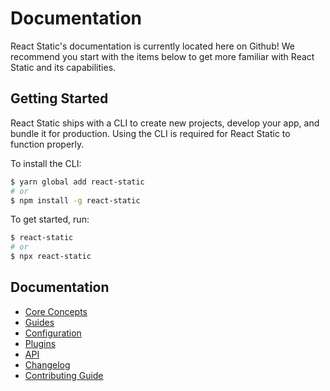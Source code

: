 # Documentation

React Static's documentation is currently located here on Github! We recommend you start with the items below to get more familiar with React Static and its capabilities.

## Getting Started

React Static ships with a CLI to create new projects, develop your app, and bundle it for production. Using the CLI is required for React Static to function properly.

To install the CLI:

```bash
$ yarn global add react-static
# or
$ npm install -g react-static
```

To get started, run:

```bash
$ react-static
# or
$ npx react-static
```

## Documentation

- [Core Concepts](/docs/concepts.md)
- [Guides](/docs/guides)
- [Configuration](/docs/config.md)
- [Plugins](/docs/plugins/README.md)
- [API](/docs/api.md)
- [Changelog](/CHANGELOG.md)
- [Contributing Guide](/CONTRIBUTING.md)
